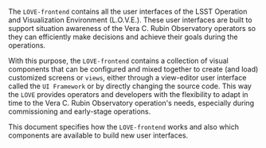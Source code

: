 The `LOVE-frontend` contains all the user interfaces of the LSST Operation and Visualization Environment (L.O.V.E.). These user interfaces are built to support situation awareness of the Vera C. Rubin Observatory operators so they can efficiently make decisions and achieve their goals during the operations. 

With this purpose, the `LOVE-frontend` contains a collection of visual components that can be configured and mixed together to create (and load) customized screens or `views`, either through a view-editor user interface called the `UI Framework` or by directly changing the source code. This way the `LOVE` provides operators and developers with the flexibility to adapt in time to the Vera C. Rubin Observatory operation's needs, especially during commissioning and early-stage operations.

This document specifies how the `LOVE-frontend` works and also which components are available to build new user interfaces. 
